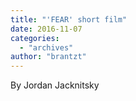 ```yaml
---
title: "'FEAR' short film"
date: 2016-11-07
categories: 
  - "archives"
author: "brantzt"
---
```


By Jordan Jacknitsky
